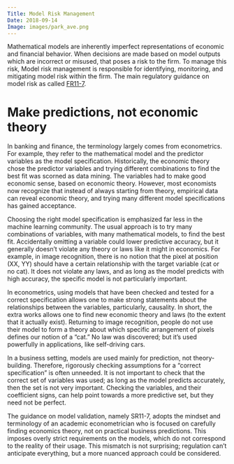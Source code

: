```yaml
---
Title: Model Risk Management
Date: 2018-09-14
Image: images/park_ave.png
---
```


Mathematical models are inherently imperfect representations of economic and financial behavior.  When decisions are made based on model outputs which are incorrect or misused, that poses a risk to the firm.  To manage this risk, Model risk management is responsible for identifying, monitoring, and mitigating model risk within the firm.  The main regulatory guidance on model risk as called [FR11-7](https://www.federalreserve.gov/supervisionreg/srletters/sr1107.htm).

# Make predictions, not economic theory

In banking and finance, the terminology largely comes from econometrics. For example, they refer to the mathematical model and the predictor variables as the model specification. Historically, the economic theory chose the predictor variables and trying different combinations to find the best fit was scorned as data mining. The variables had to make good economic sense, based on economic theory. However, most economists now recognize that instead of always starting from theory, empirical data can reveal economic theory, and trying many different model specifications has gained acceptance.

Choosing the right model specification is emphasized far less in the machine learning community. The usual approach is to try many combinations of variables, with many mathematical models, to find the best fit. Accidentally omitting a variable could lower predictive accuracy, but it generally doesn’t violate any theory or laws like it might in economics. For example, in image recognition, there is no notion that the pixel at position (XX, YY) should have a certain relationship with the target variable (cat or no cat). It does not violate any laws, and as long as the model predicts with high accuracy, the specific model is not particularly important.

In econometrics, using models that have been checked and tested for a correct specification allows one to make strong statements about the relationships between the variables, particularly, causality. In short, the extra works allows one to find new economic theory and laws (to the extent that it actually exist). Returning to image recognition, people do not use their model to form a theory about which specific arrangement of pixels defines our notion of a “cat.” No law was discovered; but it’s used powerfully in applications, like self-driving cars.

In a business setting, models are used mainly for prediction, not theory-building. Therefore, rigorously checking assumptions for a “correct specification” is often unneeded. It is not important to check that the correct set of variables was used; as long as the model predicts accurately, then the set is not very important. Checking the variables, and their coefficient signs, can help point towards a more predictive set, but they need not be perfect.

The guidance on model validation, namely SR11-7, adopts the mindset and terminology of an academic econometrician who is focused on carefully finding economics theory, not on practical business predictions. This imposes overly strict requirements on the models, which do not correspond to the reality of their usage. This mismatch is not surprising; regulation can’t anticipate everything, but a more nuanced approach could be considered.